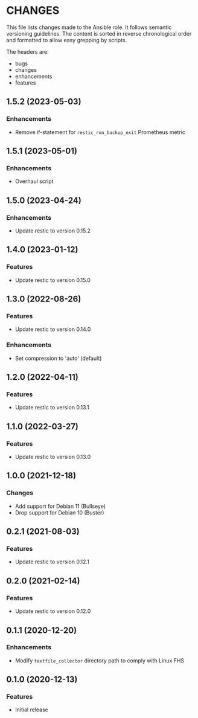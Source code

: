 # CHANGES

This file lists changes made to the Ansible role. It follows semantic versioning
guidelines. The content is sorted in reverse chronological order and formatted
to allow easy grepping by scripts.

The headers are:
- bugs
- changes
- enhancements
- features

## 1.5.2 (2023-05-03)

### Enhancements

- Remove if-statement for `restic_run_backup_exit` Prometheus metric

## 1.5.1 (2023-05-01)

### Enhancements

- Overhaul script

## 1.5.0 (2023-04-24)

### Enhancements

- Update restic to version 0.15.2

## 1.4.0 (2023-01-12)

### Features

- Update restic to version 0.15.0

## 1.3.0 (2022-08-26)

### Features

- Update restic to version 0.14.0

### Enhancements

- Set compression to 'auto' (default)

## 1.2.0 (2022-04-11)

### Features

- Update restic to version 0.13.1

## 1.1.0 (2022-03-27)

### Features

- Update restic to version 0.13.0

## 1.0.0 (2021-12-18)

### Changes

- Add support for Debian 11 (Bullseye)
- Drop support for Debian 10 (Buster)

## 0.2.1 (2021-08-03)

### Features

- Update restic to version 0.12.1

## 0.2.0 (2021-02-14)

### Features

- Update restic to version 0.12.0

## 0.1.1 (2020-12-20)

### Enhancements

- Modify `textfile_collector` directory path to comply with Linux FHS

## 0.1.0 (2020-12-13)

### Features

- Initial release
